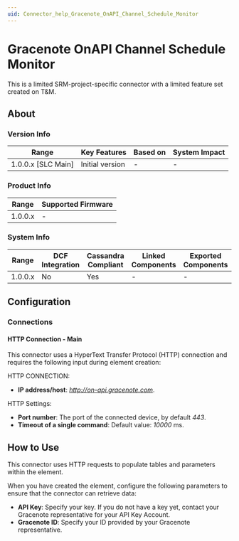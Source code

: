```yaml
---
uid: Connector_help_Gracenote_OnAPI_Channel_Schedule_Monitor
---
```


# Gracenote OnAPI Channel Schedule Monitor

This is a limited SRM-project-specific connector with a limited feature set created on T&M.

## About

### Version Info

| **Range**            | **Key Features** | **Based on** | **System Impact** |
|----------------------|------------------|--------------|-------------------|
| 1.0.0.x \[SLC Main\] | Initial version  | \-           | \-                |

### Product Info

| **Range** | **Supported Firmware** |
|-----------|------------------------|
| 1.0.0.x   | \-                     |

### System Info

| **Range** | **DCF Integration** | **Cassandra Compliant** | **Linked Components** | **Exported Components** |
|-----------|---------------------|-------------------------|-----------------------|-------------------------|
| 1.0.0.x   | No                  | Yes                     | \-                    | \-                      |

## Configuration

### Connections

#### HTTP Connection - Main

This connector uses a HyperText Transfer Protocol (HTTP) connection and requires the following input during element creation:

HTTP CONNECTION:

- **IP address/host**: *http://on-api.gracenote.com*.

HTTP Settings:

- **Port number**: The port of the connected device, by default *443*.
- **Timeout of a single command**: Default value: *10000* ms.

## How to Use

This connector uses HTTP requests to populate tables and parameters within the element.

When you have created the element, configure the following parameters to ensure that the connector can retrieve data:

- **API Key**: Specify your key. If you do not have a key yet, contact your Gracenote representative for your API Key Account.
- **Gracenote ID**: Specify your ID provided by your Gracenote representative.
